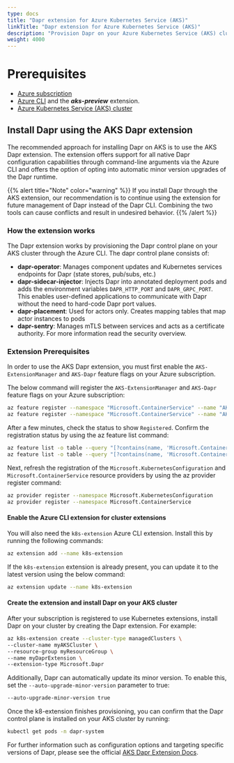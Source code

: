 ```yaml
---
type: docs
title: "Dapr extension for Azure Kubernetes Service (AKS)"
linkTitle: "Dapr extension for Azure Kubernetes Service (AKS)"
description: "Provision Dapr on your Azure Kubernetes Service (AKS) cluster with the Dapr extension"
weight: 4000
---
```


# Prerequisites
- [Azure subscription](https://azure.microsoft.com/free/?WT.mc_id=A261C142F)
- [Azure CLI](https://docs.microsoft.com/cli/azure/install-azure-cli-windows?tabs=azure-cli) and the ***aks-preview*** extension.
- [Azure Kubernetes Service (AKS) cluster](https://docs.microsoft.com/azure/aks/tutorial-kubernetes-deploy-cluster?tabs=azure-cli)

## Install Dapr using the AKS Dapr extension
The recommended approach for installing Dapr on AKS is to use the AKS Dapr extension. The extension offers support for all native Dapr configuration capabilities through command-line arguments via the Azure CLI and offers the option of opting into automatic minor version upgrades of the Dapr runtime.

{{% alert title="Note" color="warning" %}}
If you install Dapr through the AKS extension, our recommendation is to continue using the extension for future management of Dapr instead of the Dapr CLI. Combining the two tools can cause conflicts and result in undesired behavior.
{{% /alert %}}

### How the extension works
The Dapr extension works by provisioning the Dapr control plane on your AKS cluster through the Azure CLI. The dapr control plane consists of:

- **dapr-operator**: Manages component updates and Kubernetes services endpoints for Dapr (state stores, pub/subs, etc.)
- **dapr-sidecar-injector**: Injects Dapr into annotated deployment pods and adds the environment variables `DAPR_HTTP_PORT` and `DAPR_GRPC_PORT`. This enables user-defined applications to communicate with Dapr without the need to hard-code Dapr port values. 
- **dapr-placement**: Used for actors only. Creates mapping tables that map actor instances to pods
- **dapr-sentry**: Manages mTLS between services and acts as a certificate authority. For more information read the security overview.

### Extension Prerequisites 
In order to use the AKS Dapr extension, you must first enable the `AKS-ExtensionManager` and `AKS-Dapr` feature flags on your Azure subscription.

The below command will register the `AKS-ExtensionManager` and `AKS-Dapr` feature flags on your Azure subscription:

```bash
az feature register --namespace "Microsoft.ContainerService" --name "AKS-ExtensionManager"
az feature register --namespace "Microsoft.ContainerService" --name "AKS-Dapr"
```

After a few minutes, check the status to show `Registered`. Confirm the registration status by using the az feature list command:

```bash
az feature list -o table --query "[?contains(name, 'Microsoft.ContainerService/AKS-ExtensionManager')].{Name:name,State:properties.state}"
az feature list -o table --query "[?contains(name, 'Microsoft.ContainerService/AKS-Dapr')].{Name:name,State:properties.state}"
```

Next, refresh the registration of the `Microsoft.KubernetesConfiguration` and `Microsoft.ContainerService` resource providers by using the az provider register command:

```bash
az provider register --namespace Microsoft.KubernetesConfiguration
az provider register --namespace Microsoft.ContainerService
```

#### Enable the Azure CLI extension for cluster extensions
You will also need the `k8s-extension` Azure CLI extension. Install this by running the following commands:

```bash
az extension add --name k8s-extension
```

If the `k8s-extension` extension is already present, you can update it to the latest version using the below command:

```bash
az extension update --name k8s-extension
```

#### Create the extension and install Dapr on your AKS cluster
After your subscription is registered to use Kubernetes extensions, install Dapr on your cluster by creating the Dapr extension. For example:

```bash
az k8s-extension create --cluster-type managedClusters \
--cluster-name myAKSCluster \
--resource-group myResourceGroup \
--name myDaprExtension \
--extension-type Microsoft.Dapr
```

Additionally, Dapr can automatically update its minor version. To enable this, set the `--auto-upgrade-minor-version` parameter to true:

```bash
--auto-upgrade-minor-version true
```

Once the k8-extension finishes provisioning, you can confirm that the Dapr control plane is installed on your AKS cluster by running: 

```bash
kubectl get pods -n dapr-system
```

For further information such as configuration options and targeting specific versions of Dapr, please see the official [AKS Dapr Extension Docs](https://docs.microsoft.com/azure/aks/dapr).